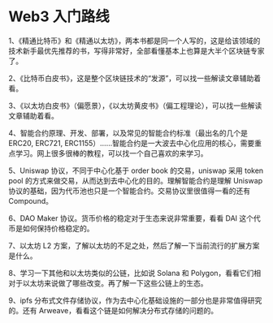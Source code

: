 # Web3 入门路线

1、《精通比特币》和《精通以太坊》，两本书都是同一个人写的，这是给该领域的技术新手最优先推荐的书，写得非常好，全部看懂基本上也算是大半个区块链专家了。

2、《比特币白皮书》，这是整个区块链技术的“发源”，可以找一些解读文章辅助着看。

3、《以太坊白皮书》（偏愿景），《以太坊黄皮书》（偏工程理论），可以找一些解读文章辅助着看。

4、智能合约原理、开发、部署，以及常见的智能合约标准（最出名的几个是 ERC20, ERC721, ERC1155）……智能合约是一大波去中心化应用的核心，需要重点学习。网上很多很棒的教程，可以找一个自己喜欢的来学习。

5、Uniswap 协议，不同于中心化基于 order book 的交易，uniswap 采用 token pool 的方式来做交易，从而达到去中心化的目的。理解智能合约是理解 Uniswap 协议的基础，因为代币池也只是一个智能合约。交易协议里很值得一看的还有 Compound。

6、DAO Maker 协议。货币价格的稳定对于生态来说非常重要，看看 DAI 这个代币是如何保持价格稳定的。

7、以太坊 L2 方案，了解以太坊的不足之处，然后了解一下当前流行的扩展方案是什么。

8、学习一下其他和以太坊类似的公链，比如说 Solana 和 Polygon，看看它们相对于以太坊来说做了哪些改变。再了解一下这些公链上的生态。

9、ipfs 分布式文件存储协议，作为去中心化基础设施的一部分也是非常值得研究的。还有 Arweave，看看这个链是如何解决分布式存储的问题的。
